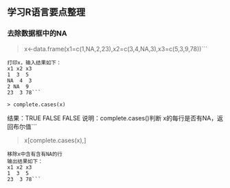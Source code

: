 ## 学习R语言要点整理

### 去除数据框中的NA

> x<-data.frame(x1=c(1,NA,2,23),x2=c(3,4,NA,3),x3=c(5,3,9,78))```

```
打印x，输入结果如下：
x1 x2 x3
1  3  5
NA  4  3
2 NA  9
23  3 78```

> complete.cases(x)

```
结果：TRUE FALSE FALSE
说明：complete.cases()判断 x的每行是否有NA，返回布尔值```

> x[complete.cases(x),]

```
移除x中含有含有NA的行
输出结果如下：
x1 x2 x3
1  3  5
23  3 78```
